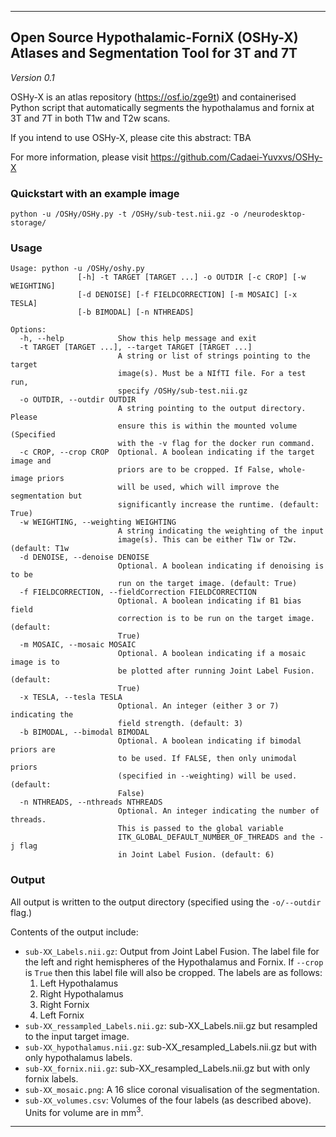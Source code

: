 
----------------------------------
## Open Source Hypothalamic-ForniX (OSHy-X) Atlases and Segmentation Tool for 3T and 7T

*Version 0.1*

OSHy-X is an atlas repository (https://osf.io/zge9t) and containerised Python script that automatically segments the hypothalamus and fornix at 3T and 7T in both T1w and T2w scans. 

If you intend to use OSHy-X, please cite this abstract: TBA

For more information, please visit https://github.com/Cadaei-Yuvxvs/OSHy-X

### Quickstart with an example image
```
python -u /OSHy/OSHy.py -t /OSHy/sub-test.nii.gz -o /neurodesktop-storage/
```

### Usage

```
Usage: python -u /OSHy/oshy.py 
               [-h] -t TARGET [TARGET ...] -o OUTDIR [-c CROP] [-w WEIGHTING]
               [-d DENOISE] [-f FIELDCORRECTION] [-m MOSAIC] [-x TESLA]
               [-b BIMODAL] [-n NTHREADS]

Options:
  -h, --help            Show this help message and exit
  -t TARGET [TARGET ...], --target TARGET [TARGET ...]
                        A string or list of strings pointing to the target
                        image(s). Must be a NIfTI file. For a test run,
                        specify /OSHy/sub-test.nii.gz
  -o OUTDIR, --outdir OUTDIR
                        A string pointing to the output directory. Please
                        ensure this is within the mounted volume (Specified
                        with the -v flag for the docker run command.
  -c CROP, --crop CROP  Optional. A boolean indicating if the target image and
                        priors are to be cropped. If False, whole-image priors
                        will be used, which will improve the segmentation but
                        significantly increase the runtime. (default: True)
  -w WEIGHTING, --weighting WEIGHTING
                        A string indicating the weighting of the input
                        image(s). This can be either T1w or T2w. (default: T1w
  -d DENOISE, --denoise DENOISE
                        Optional. A boolean indicating if denoising is to be
                        run on the target image. (default: True)
  -f FIELDCORRECTION, --fieldCorrection FIELDCORRECTION
                        Optional. A boolean indicating if B1 bias field
                        correction is to be run on the target image. (default:
                        True)
  -m MOSAIC, --mosaic MOSAIC
                        Optional. A boolean indicating if a mosaic image is to
                        be plotted after running Joint Label Fusion. (default:
                        True)
  -x TESLA, --tesla TESLA
                        Optional. An integer (either 3 or 7) indicating the
                        field strength. (default: 3)
  -b BIMODAL, --bimodal BIMODAL
                        Optional. A boolean indicating if bimodal priors are
                        to be used. If FALSE, then only unimodal priors
                        (specified in --weighting) will be used.(default:
                        False)
  -n NTHREADS, --nthreads NTHREADS
                        Optional. An integer indicating the number of threads.
                        This is passed to the global variable
                        ITK_GLOBAL_DEFAULT_NUMBER_OF_THREADS and the -j flag
                        in Joint Label Fusion. (default: 6)
```


### Output

All output is written to the output directory (specified using the `-o/--outdir` flag.)

Contents of the output include:

* `sub-XX_Labels.nii.gz`: Output from Joint Label Fusion. The label file for the left and right hemispheres of the Hypothalamus and Fornix. If `--crop` is `True` then this label file will also be cropped. The labels are as follows:
    1. Left Hypothalamus
    2. Right Hypothalamus
    3. Right Fornix
    4. Left Fornix
* `sub-XX_ressampled_Labels.nii.gz`: sub-XX_Labels.nii.gz but resampled to the input target image.
* `sub-XX_hypothalamus.nii.gz`: sub-XX_resampled_Labels.nii.gz but with only hypothalamus labels.
* `sub-XX_fornix.nii.gz`: sub-XX_resampled_Labels.nii.gz but with only fornix labels.
* `sub-XX_mosaic.png`: A 16 slice coronal visualisation of the segmentation.
* `sub-XX_volumes.csv`: Volumes of the four labels (as described above). Units for volume are in mm<sup>3</sup>.

----------------------------------
